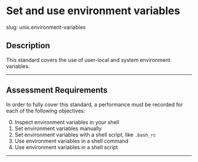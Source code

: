 # Set and use environment variables

slug: unix.environment-variables

## Description
This standard covers the use of user-local and system environment variables.

---
## Assessment Requirements
In order to fully cover this standard, a performance must be recorded for each of the following objectives:

0. Inspect environment variables in your shell
1. Set environment variables manually
2. Set environment variables with a shell script, like `.bash_rc`
3. Use environment variables in a shell command
4. Use environment variables in a shell script


---    
